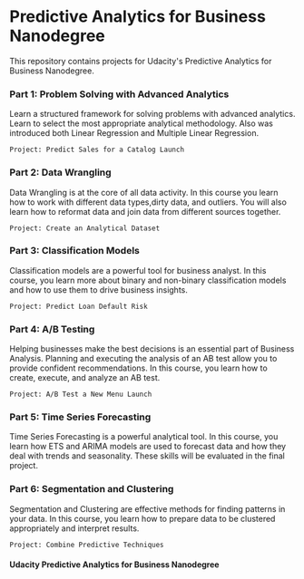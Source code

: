# Predictive Analytics for Business Nanodegree

This repository contains projects for Udacity's Predictive Analytics for Business Nanodegree.

### Part 1: Problem Solving with Advanced Analytics
Learn a structured framework for solving problems with advanced analytics. Learn to select the most appropriate analytical methodology. Also was introduced both Linear Regression and Multiple Linear Regression.

`Project: Predict Sales for a Catalog Launch`

### Part 2: Data Wrangling
Data Wrangling is at the core of all data activity. In this course you learn how to work with different data types,dirty data, and outliers. You will also learn how to reformat data and join data from different sources together.

`Project: Create an Analytical Dataset`

### Part 3: Classification Models
Classification models are a powerful tool for business analyst. In this course, you learn more about binary and non-binary classification models and how to use them to drive business insights.

`Project: Predict Loan Default Risk`

### Part 4: A/B Testing
Helping businesses make the best decisions is an essential part of Business Analysis. Planning and executing the analysis of an AB test allow you to provide confident recommendations. In this course, you learn how to create, execute, and analyze an AB test.

`Project: A/B Test a New Menu Launch`

### Part 5: Time Series Forecasting
Time Series Forecasting is a powerful analytical tool. In this course, you learn how ETS and ARIMA models are used to forecast data and how they deal with trends and seasonality. These skills will be evaluated in the final project.

### Part 6: Segmentation and Clustering
Segmentation and Clustering are effective methods for finding patterns in your data. In this course, you learn how to prepare data to be clustered appropriately and interpret results.

`Project: Combine Predictive Techniques`



#### Udacity Predictive Analytics for Business Nanodegree
